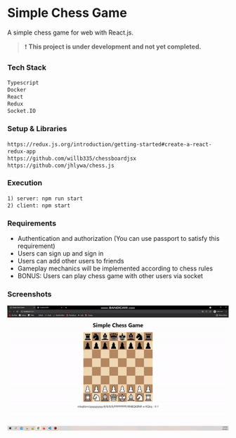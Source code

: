 # Simple Chess Game

A simple chess game for web with React.js.

> ❗ **This project is under development and not yet completed.**

### Tech Stack

    Typescript
    Docker
    React
    Redux
    Socket.IO

### Setup & Libraries

    https://redux.js.org/introduction/getting-started#create-a-react-redux-app
    https://github.com/willb335/chessboardjsx
    https://github.com/jhlywa/chess.js

### Execution
    1) server: npm run start
    2) client: npm start

### Requirements

- Authentication and authorization (You can use passport to satisfy this requirement)
- Users can sign up and sign in
- Users can add other users to friends
- Gameplay mechanics will be implemented according to chess rules
- BONUS: Users can play chess game with other users via socket

### Screenshots

![simple-chess-1.gif](images/simple-chess-1.gif "simple-chess-1.gif")
